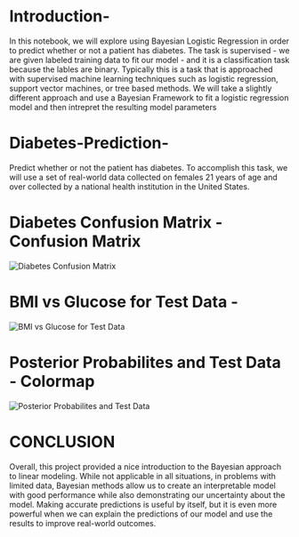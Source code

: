 # Introduction-

In this notebook, we will explore using Bayesian Logistic Regression in order to predict whether or not a patient has diabetes. The task is supervised - we are given labeled training data to fit our model - and it is a classification task because the lables are binary. Typically this is a task that is approached with supervised machine learning techniques such as logistic regression, support vector machines, or tree based methods. We will take a slightly different approach and use a Bayesian Framework to fit a logistic regression model and then intrepret the resulting model parameters

# Diabetes-Prediction-

Predict whether or not the patient has diabetes. To accomplish this task, we will use a set of real-world data collected on females 21 years of age and over collected by a national health institution in the United States.

# Diabetes Confusion Matrix -  Confusion Matrix
![Diabetes Confusion Matrix](https://user-images.githubusercontent.com/88205480/159169926-d0efe8fa-363e-48bd-9ca9-50572adb98ef.png)

# BMI vs Glucose for Test Data - 
![BMI vs Glucose for Test Data](https://user-images.githubusercontent.com/88205480/159170056-b7456396-f090-4383-abfc-8cd3f09614d3.png)

# Posterior Probabilites and Test Data - Colormap
![Posterior Probabilites and Test Data](https://user-images.githubusercontent.com/88205480/159170120-02c84860-da8f-4660-9892-3d2cef42c163.png)

# CONCLUSION

Overall, this project provided a nice introduction to the Bayesian approach to linear modeling. While not applicable in all situations, in problems with limited data, Bayesian methods allow us to create an interpretable model with good performance while also demonstrating our uncertainty about the model. Making accurate predictions is useful by itself, but it is even more powerful when we can explain the predictions of our model and use the results to improve real-world outcomes.
